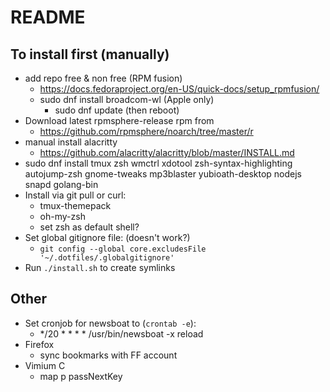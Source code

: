 # README

## To install first (manually)

- add repo free & non free (RPM fusion)
  - https://docs.fedoraproject.org/en-US/quick-docs/setup_rpmfusion/
  - sudo dnf install broadcom-wl (Apple only)
    - sudo dnf update (then reboot)
- Download latest rpmsphere-release rpm from
  - https://github.com/rpmsphere/noarch/tree/master/r
- manual install alacritty
  - https://github.com/alacritty/alacritty/blob/master/INSTALL.md
- sudo dnf install tmux zsh wmctrl xdotool zsh-syntax-highlighting autojump-zsh gnome-tweaks mp3blaster yubioath-desktop nodejs snapd golang-bin
- Install via git pull or curl:
  - tmux-themepack
  - oh-my-zsh
  - set zsh as default shell?
- Set global gitignore file: (doesn't work?)
  - `git config --global core.excludesFile '~/.dotfiles/.globalgitignore'`
- Run `./install.sh` to create symlinks

## Other
- Set cronjob for newsboat to (`crontab -e`):
  - */20 * * * * /usr/bin/newsboat -x reload
- Firefox
  - sync bookmarks with FF account
- Vimium C
  - map p passNextKey

